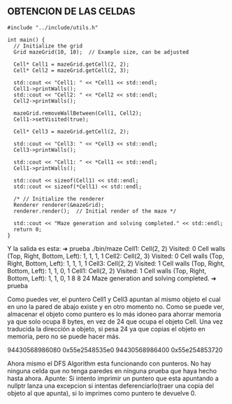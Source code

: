 ## OBTENCION DE LAS CELDAS

```
#include "../include/utils.h"

int main() {
  // Initialize the grid
  Grid mazeGrid(10, 10);  // Example size, can be adjusted

  Cell* Cell1 = mazeGrid.getCell(2, 2);
  Cell* Cell2 = mazeGrid.getCell(2, 3);
  
  std::cout << "Cell1: " << *Cell1 << std::endl;
  Cell1->printWalls();
  std::cout << "Cell2: " << *Cell2 << std::endl;
  Cell2->printWalls();
  
  mazeGrid.removeWallBetween(Cell1, Cell2);
  Cell1->setVisited(true);

  Cell* Cell3 = mazeGrid.getCell(2, 2);

  std::cout << "Cell3: " << *Cell3 << std::endl;
  Cell3->printWalls();

  std::cout << "Cell1: " << *Cell1 << std::endl;
  Cell1->printWalls();

  std::cout << sizeof(Cell1) << std::endl;
  std::cout << sizeof(*Cell1) << std::endl;

  /* // Initialize the renderer
  Renderer renderer(&mazeGrid);
  renderer.render();  // Initial render of the maze */

  std::cout << "Maze generation and solving completed." << std::endl;
  return 0;
}
```

Y la salida es esta:
➜  prueba ./bin/maze
Cell1: Cell(2, 2) Visited: 0
Cell walls (Top, Right, Bottom, Left): 1, 1, 1, 1
Cell2: Cell(2, 3) Visited: 0
Cell walls (Top, Right, Bottom, Left): 1, 1, 1, 1
Cell3: Cell(2, 2) Visited: 1
Cell walls (Top, Right, Bottom, Left): 1, 1, 0, 1
Cell1: Cell(2, 2) Visited: 1
Cell walls (Top, Right, Bottom, Left): 1, 1, 0, 1
8
8
24
Maze generation and solving completed.
➜  prueba 

Como puedes ver, el puntero Cell1 y Cell3 apuntan al mismo objeto el cual en uno la pared de abajo existe y en otro momento no. Como se puede ver, almacenar el objeto como puntero es lo más idoneo para ahorrar memoria ya que solo ocupa 8 bytes, en vez de 24 que ocupa el objeto Cell. Una vez traducida la dirección a objeto, si pesa 24 ya que copias el objeto en memoria, pero no se puede hacer más.


94430568986080 0x55e2548535e0
94430568986400 0x55e254853720

Ahora mismo el DFS Algorithm esta funcionando con punteros. No hay ninguna celda que no tenga paredes en ninguna prueba que haya hecho hasta ahora. Apunte: Si intento imprimir un puntero que esta apuntando a nullptr lanza una excepcion si intentas deferenciarlo(traer una copia del objeto al que apunta), si lo imprimes como puntero te devuelve 0.